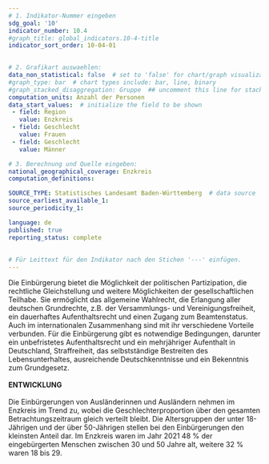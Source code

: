 ```yaml
---
# 1. Indikator-Nummer eingeben 
sdg_goal: '10'
indicator_number: 10.4
#graph_title: global_indicators.10-4-title
indicator_sort_order: 10-04-01
 

# 2. Grafikart auswaehlen: 
data_non_statistical: false  # set to 'false' for chart/graph visualization 
#graph_type: bar  # chart types include: bar, line, binary 
#graph_stacked_disaggregation: Gruppe  ## uncomment this line for stacked bars. eplace 'Geschlecht' with the field of aggregation. 
computation_units: Anzahl der Personen
data_start_values:  # initialize the field to be shown  
 - field: Region 
   value: Enzkreis
 - field: Geschlecht 
   value: Frauen
 - field: Geschlecht 
   value: Männer

# 3. Berechnung und Quelle eingeben: 
national_geographical_coverage: Enzkreis
computation_definitions: 

SOURCE_TYPE: Statistisches Landesamt Baden-Württemberg  # data source  
source_earliest_available_1: 
source_periodicity_1: 

language: de   
published: true 
reporting_status: complete
 
 
# Für Leittext für den Indikator nach den Stichen '---' einfügen. 
---
```

Die Einbürgerung bietet die Möglichkeit der politischen Partizipation, die rechtliche Gleichstellung und weitere Möglichkeiten der gesellschaftlichen Teilhabe. Sie ermöglicht das allgemeine Wahlrecht, die Erlangung aller deutschen Grundrechte, z.B. der Versammlungs- und Vereinigungsfreiheit, ein dauerhaftes Aufenthaltsrecht und einen Zugang zum Beamtenstatus. Auch im internationalen Zusammenhang sind mit ihr verschiedene Vorteile verbunden. Für die Einbürgerung gibt es notwendige Bedingungen, darunter ein unbefristetes Aufenthaltsrecht und ein mehrjähriger Aufenthalt in Deutschland, Straffreiheit, das selbstständige Bestreiten des Lebensunterhaltes, ausreichende Deutschkenntnisse und ein Bekenntnis zum Grundgesetz. <br>
<br>
**ENTWICKLUNG** <br>
<br>
Die Einbürgerungen von Ausländerinnen und Ausländern nehmen im Enzkreis im Trend zu, wobei die Geschlechterproportion über den gesamten Betrachtungszeitraum gleich verteilt bleibt. Die Altersgruppen der unter 18-Jährigen und der über 50-Jährigen stellen bei den Einbürgerungen den kleinsten Anteil dar. Im Enzkreis waren im Jahr 2021 48 % der eingebürgerten Menschen zwischen 30 und 50 Jahre alt, weitere 32 % waren 18 bis 29.
